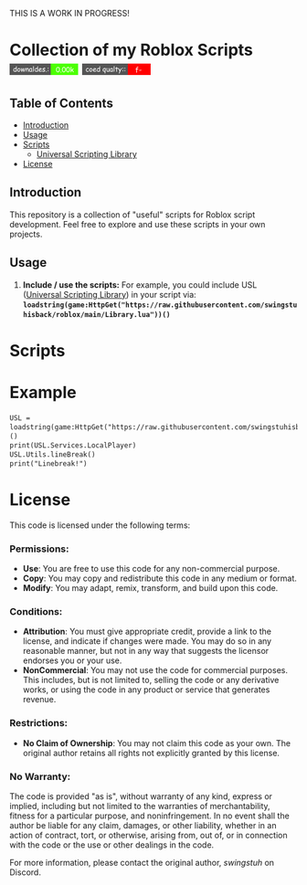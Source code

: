 THIS IS A WORK IN PROGRESS!



# Collection of my Roblox Scripts <img src="assets/downloads.png" alt="Downloads" width="120" height="20"> <img src="assets/codequality.png" alt="Code Quality" width="120" height="20">

## Table of Contents

- [Introduction](#introduction)
- [Usage](#usage)
- [Scripts](#scripts)
  - [Universal Scripting Library](#https://github.com/swingstuhisback/roblox/blob/main/Library.lua)
- [License](#license)

## Introduction

This repository is a collection of "useful" scripts for Roblox script development. Feel free to explore and use these scripts in your own projects.

## Usage

1. **Include / use the scripts:**
  For example, you could include USL ([Universal Scripting Library](#https://github.com/swingstuhisback/roblox/blob/main/Library.lua)) in your script via:
**`loadstring(game:HttpGet("https://raw.githubusercontent.com/swingstuhisback/roblox/main/Library.lua"))()`**

# Scripts


# Example
    
    USL = loadstring(game:HttpGet("https://raw.githubusercontent.com/swingstuhisback/roblox/main/USL.lua"))()
    print(USL.Services.LocalPlayer)
    USL.Utils.lineBreak()
    print("Linebreak!")

# License

This code is licensed under the following terms:

### Permissions:
- **Use**: You are free to use this code for any non-commercial purpose.
- **Copy**: You may copy and redistribute this code in any medium or format.
- **Modify**: You may adapt, remix, transform, and build upon this code.

### Conditions:
- **Attribution**: You must give appropriate credit, provide a link to the license, and indicate if changes were made. You may do so in any reasonable manner, but not in any way that suggests the licensor endorses you or your use.
- **NonCommercial**: You may not use the code for commercial purposes. This includes, but is not limited to, selling the code or any derivative works, or using the code in any product or service that generates revenue.

### Restrictions:
- **No Claim of Ownership**: You may not claim this code as your own. The original author retains all rights not explicitly granted by this license.

### No Warranty:
The code is provided "as is", without warranty of any kind, express or implied, including but not limited to the warranties of merchantability, fitness for a particular purpose, and noninfringement. In no event shall the author be liable for any claim, damages, or other liability, whether in an action of contract, tort, or otherwise, arising from, out of, or in connection with the code or the use or other dealings in the code.

For more information, please contact the original author, *swingstuh* on Discord.
